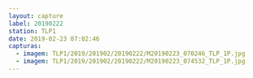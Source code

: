 ```yaml
---
layout: capture
label: 20190222
station: TLP1
date: 2019-02-23 07:02:46
capturas:
  - imagem: TLP1/2019/201902/20190222/M20190223_070246_TLP_1P.jpg
  - imagem: TLP1/2019/201902/20190222/M20190223_074532_TLP_1P.jpg
---
```

